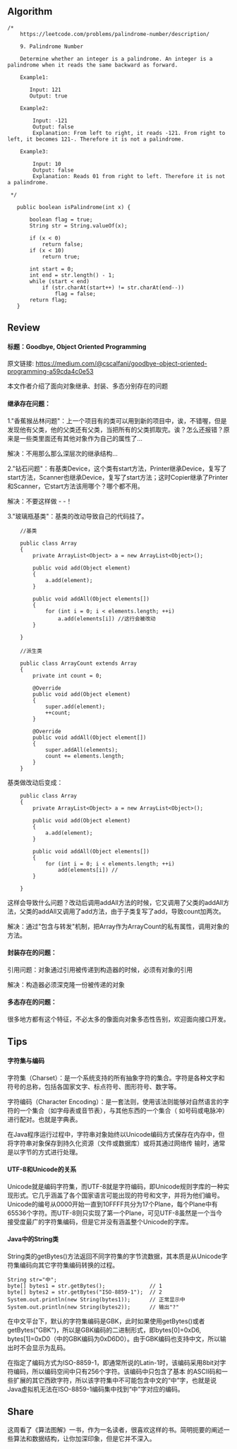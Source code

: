 ## Algorithm ##
````
/*
    https://leetcode.com/problems/palindrome-number/description/

    9. Palindrome Number

    Determine whether an integer is a palindrome. An integer is a palindrome when it reads the same backward as forward.

    Example1:

       Input: 121
       Output: true

    Example2:

        Input: -121
        Output: false
        Explanation: From left to right, it reads -121. From right to left, it becomes 121-. Therefore it is not a palindrome.

    Example3:

        Input: 10
        Output: false
        Explanation: Reads 01 from right to left. Therefore it is not a palindrome.

 */
 ````

 ````
    public boolean isPalindrome(int x) {

        boolean flag = true;
        String str = String.valueOf(x);

        if (x < 0)
            return false;
        if (x < 10)
            return true;

        int start = 0;
        int end = str.length() - 1;
        while (start < end)
            if (str.charAt(start++) != str.charAt(end--))
                flag = false;
        return flag;
    }
 ````

## Review ##

#### 标题：Goodbye, Object Oriented Programming

原文链接: https://medium.com/@cscalfani/goodbye-object-oriented-programming-a59cda4c0e53

本文作者介绍了面向对象继承、封装、多态分别存在的问题

#### 继承存在问题：

1."香蕉猴丛林问题"：上一个项目有的类可以用到新的项目中，诶，不错喔，但是发现他有父类，他的父类还有父类，当把所有的父类抓取完。诶？怎么还报错？原来是一些类里面还有其他对象作为自己的属性了…

解决：不用那么那么深层次的继承结构…

2."钻石问题"：有基类Device，这个类有start方法，Printer继承Device，复写了start方法，Scanner也继承Device，复写了start方法；这时Copier继承了Printer和Scanner，它start方法该用哪个？哪个都不用。

解决：不要这样做 - -！

3."玻璃瓶基类"：基类的改动导致自己的代码挂了。

````
    //基类

    public class Array
    {
        private ArrayList<Object> a = new ArrayList<Object>();

        public void add(Object element)
        {
            a.add(element);
        }

        public void addAll(Object elements[])
        {
            for (int i = 0; i < elements.length; ++i)
                a.add(elements[i]) //这行会被改动
        }

    }

    //派生类

    public class ArrayCount extends Array
    {
        private int count = 0;

        @Override
        public void add(Object element)
        {
            super.add(element);
            ++count;
        }

        @Override
        public void addAll(Object element[])
        {
            super.addAll(elements);
            count += elements.length;
        }
    }
````
基类做改动后变成：
````
    public class Array
    {
        private ArrayList<Object> a = new ArrayList<Object>();

        public void add(Object element)
        {
            a.add(element);
        }

        public void addAll(Object elements[])
        {
            for (int i = 0; i < elements.length; ++i)
                add(elements[i]) //
        }

    }
````
这样会导致什么问题？改动后调用addAll方法的时候，它又调用了父类的addAll方法，父类的addAll又调用了add方法，由于子类复写了add，导致count加两次。

解决：通过"包含与转发"机制，把Array作为ArrayCount的私有属性，调用对象的方法。

#### 封装存在的问题：

引用问题：对象通过引用被传递到构造器的时候，必须有对象的引用

解决：构造器必须深克隆一份被传递的对象

#### 多态存在的问题：

很多地方都有这个特征，不必太多的像面向对象多态性告别，欢迎面向接口开发。

## Tips ##

#### 字符集与编码

字符集（Charset）：是一个系统支持的所有抽象字符的集合。字符是各种文字和符号的总称，包括各国家文字、标点符号、图形符号、数字等。

字符编码（Character Encoding）：是一套法则，使用该法则能够对自然语言的字符的一个集合（如字母表或音节表），与其他东西的一个集合（
如号码或电脉冲）进行配对。也就是字典表。

在Java程序运行过程中，字符串对象始终以Unicode编码方式保存在内存中，但将字符串对象保存到持久化资源（文件或数据库）或将其通过网络传
输时，通常是以字节的方式进行处理。

#### UTF-8和Unicode的关系

Unicode就是编码字符集，而UTF-8就是字符编码，即Unicode规则字库的一种实现形式。它几乎涵盖了各个国家语言可能出现的符号和文字，并将为他们编号。
Unicode的编号从0000开始一直到10FFFF共分为17个Plane，每个Plane中有65536个字符。而UTF-8则只实现了第一个Plane，可见UTF-8虽然是一个当今
接受度最广的字符集编码，但是它并没有涵盖整个Unicode的字库。

#### Java中的String类

String类的getBytes()方法返回不同字符集的字节流数据，其本质是从Unicode字符集编码向其它字符集编码转换的过程。

````
String str="中";
byte[] bytes1 = str.getBytes();              // 1
byte[] bytes2 = str.getBytes("ISO-8859-1");  // 2
System.out.println(new String(bytes1));      // 正常显示中
System.out.println(new String(bytes2));      // 输出"?"
````

在中文平台下，默认的字符集编码是GBK，此时如果使用getBytes()或者getBytes("GBK")，所以是GBK编码的二进制形式，即bytes[0]=0xD6,
bytes[1]=0xD0（中的GBK编码为0xD6D0）。由于GBK编码也支持中文，所以输出时不会显示为乱码。

在指定了编码方式为ISO-8859-1，即通常所说的Latin-1时，该编码采用8bit对字符编码，所以编码空间中只有256个字符。该编码中只包含了基本
的ASCII码和一些扩展的其它西欧字符，所以该字符集中不可能包含中文的“中”字，也就是说Java虚拟机无法在ISO-8859-1编码集中找到“中”字对应的编码。

## Share ##

这周看了《算法图解》一书，作为一名读者，很喜欢这样的书。简明扼要的阐述一些算法和数据结构，让你加深印象，但是它并不深入。





